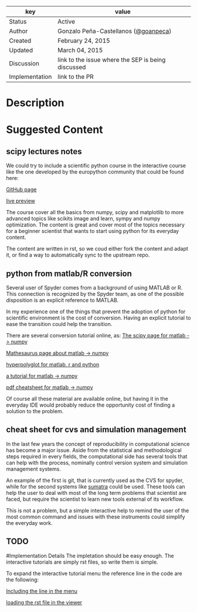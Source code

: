 | key            | value                                                 |
|----------------|-------------------------------------------------------|
| Status         | Active                                                |
| Author         | Gonzalo Peña-Castellanos ([@goanpeca](https://github.com/goanpeca))                  |
| Created        | February 24, 2015                                     |
| Updated        | March 04, 2015                                     |
| Discussion     | link to the issue where the SEP is being discussed    |
| Implementation | link to the PR                                        |

# Description

# Suggested Content

## scipy lectures notes
We could try to include a scientific python course in the interactive course like the one developed by the europython community that could be found here:

[GitHub page](https://github.com/scipy-lectures/scipy-lecture-notes)

[live preview](http://scipy-lectures.github.io/)

The course cover all the basics from numpy, scipy and matplotlib to more advanced topics like scikits image and learn, sympy and numpy optimization.
The content is great and cover most of the topics necessary for a beginner scientist that wants to start using python for its everyday content.

The content are written in rst, so we coud either fork the content and adapt it, or find a way to automatically sync to the upstream repo.

## python from matlab/R conversion

Several user of Spyder comes from a background of using MATLAB or R.
This connection is recognized by the Spyder team, as one of the possible disposition is an explicit reference to MATLAB. 

In my experience one of the things that prevent the adoption of python for scientific environment is the cost of conversion. Having an explicit tutorial to ease the transition could help the transition.

There are several conversion tutorial online, as:
[The scipy page for matlab -> numpy](http://wiki.scipy.org/NumPy_for_Matlab_Users)

[Mathesaurus page about matlab -> numpy](http://mathesaurus.sourceforge.net/matlab-numpy.html)

[hyperpolyglot for matlab, r and python](http://hyperpolyglot.org/numerical-analysis)

[a tutorial for matlab -> numpy](http://bastibe.de/2013-01-20-a-python-primer-for-matlab-users.html)

[pdf cheatsheet for matlab -> numpy](http://web.stanford.edu/class/physics91si/2014/handouts/matlab-python-xref.pdf)

Of course all these material are available online, but having it in the everyday IDE would probably reduce the opportunity cost of finding a solution to the problem.

## cheat sheet for cvs and simulation management
In the last few years the concept of reproducibility in computational science has become a major issue.
Aside from the statistical and methodological steps required in every fields, the computational side has several tools that can help with the process, nominally control version system and simulation management systems.

An example of the first is git, that is currently used as the CVS for spyder, while for the second systems like [sumatra](https://pythonhosted.org/Sumatra/) could be used.
These tools can help the user to deal with most of the long term problems that scientist are faced, but require the scientist to learn new tools external of its workflow.

This is not a problem, but a simple interactive help to remind the user of the most common command and issues with these instruments could simplify the everyday work.

## TODO

#Implementation Details
The impletation should be easy enough.
The interactive tutorials are simply rst files, so write them is simple.

To expand the interactive tutorial menu the reference line in the code are the following:

[Including the line in the menu](https://github.com/EnricoGiampieri/spyder/blob/master/spyderlib/spyder.py#L943)

[loading the rst file in the viewer](https://github.com/EnricoGiampieri/spyder/blob/master/spyderlib/plugins/inspector.py#L776)